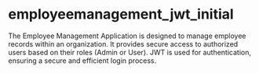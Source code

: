 # employeemanagement_jwt_initial
The Employee Management Application is designed to manage employee records within an organization. It provides secure access to authorized users based on their roles (Admin or User). JWT is used for authentication, ensuring a secure and efficient login process.
